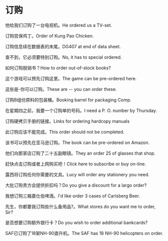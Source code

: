 # 订购

<p><span class="chinese">他给我们订购了一台电视机。</span><span class="english">He ordered us a TV-set.</span></p>

<p><span class="chinese">订购宫保鸡丁。</span><span class="english">Order of Kung Pao Chicken.</span></p>

<p><span class="chinese">订购信息续在数据表的末尾。</span><span class="english">DG407 at end of data sheet.</span></p>

<p><span class="chinese">查不到，它必须要特别订购。</span><span class="english">No, it has to special ordered.</span></p>

<p><span class="chinese">如何订购脱销书？</span><span class="english">How to order out-of-stock books?</span></p>

<p><span class="chinese">这个游戏可以预先订购这里。</span><span class="english">The game can be pre-ordered here.</span></p>

<p><span class="chinese">这些是-你可以订购。</span><span class="english">These are -- you can order these.</span></p>

<p><span class="chinese">订购B组份原料的包装桶。</span><span class="english">Booking barrel for packaging Comp.</span></p>

<p><span class="chinese">在星期四之前，我要一个订购单的号码。</span><span class="english">I need a P. O. number by Thursday.</span></p>

<p><span class="chinese">订购硬拷贝手册的链接。</span><span class="english">Links for ordering hardcopy manuals</span></p>

<p><span class="chinese">此订购应该不能完成。</span><span class="english">This order should not be completed.</span></p>

<p><span class="chinese">该书可以预先在亚马逊订购。</span><span class="english">The book can be pre-ordered on Amazon.</span></p>

<p><span class="chinese">他们向那家店订购了二十五副眼镜。</span><span class="english">They an order 25 of glasses that shop.</span></p>

<p><span class="chinese">赶快点击订购或者上网购买吧！</span><span class="english">Click here to subscribe or buy on-line.</span></p>

<p><span class="chinese">露西将订购任何你需要的文具。</span><span class="english">Lucy will order any stationery you need.</span></p>

<p><span class="chinese">大批订购贵方会提供折扣吗？</span><span class="english">Do you give a discount for a largo order?</span></p>

<p><span class="chinese">我想订购三箱嘉仕伯啤酒。</span><span class="english">I'd like order 3 cases of Carlsberg Beer.</span></p>

<p><span class="chinese">先生，你都要我订购些什么备用品?。</span><span class="english">What stores do you want me to order, Sir?</span></p>

<p><span class="chinese">是否想要订购额外银行卡？</span><span class="english">Do you wish to order additional bankcards?</span></p>

<p><span class="chinese">SAF已订购了18架NH-90直升机。</span><span class="english">The SAF has 18 NH-90 helicopters on order.</span></p>

